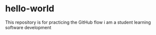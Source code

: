 # hello-world
This repository is for practicing the GitHub flow
i am a student learning software development
